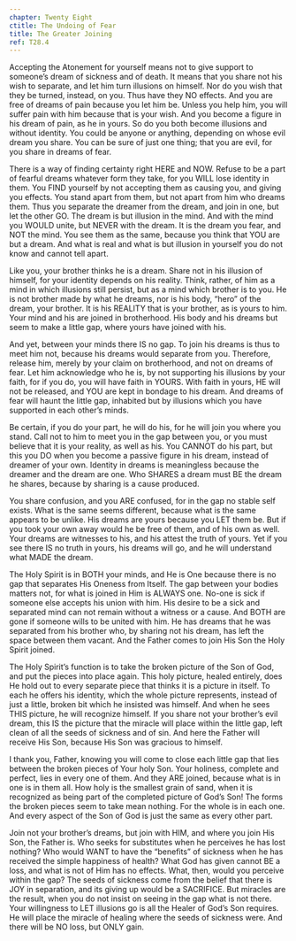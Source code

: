 ```yaml
---
chapter: Twenty Eight
ctitle: The Undoing of Fear
title: The Greater Joining
ref: T28.4
---
```


Accepting the Atonement for yourself means not to give support to
someone’s dream of sickness and of death. It means that you share not
his wish to separate, and let him turn illusions on himself. Nor do you
wish that they be turned, instead, on you. Thus have they NO effects.
And you are free of dreams of pain because you let him be. Unless you
help him, you will suffer pain with him because that is your wish. And
you become a figure in his dream of pain, as he in
yours. So do you both become illusions and without identity. You could
be anyone or anything, depending on whose evil dream you share. You can
be sure of just one thing; that you are evil, for you share in dreams of
fear.

There is a way of finding certainty right HERE and NOW. Refuse to be a
part of fearful dreams whatever form they take, for you WILL lose
identity in them. You FIND yourself by not accepting them as causing you,
and giving you effects. You stand apart from them, but not apart from
him who dreams them. Thus you separate the dreamer from the dream, and
join in one, but let the other GO. The dream is but illusion in the
mind. And with the mind you WOULD unite, but NEVER with the dream. It is
the dream you fear, and NOT the mind. You see them as the same, because
you think that YOU are but a dream. And what is real and what is but
illusion in yourself you do not know and cannot tell apart.

Like you, your brother thinks he is a dream. Share not in his illusion
of himself, for your identity depends on his reality. Think, rather, of
him as a mind in which illusions still persist, but as a mind which
brother is to you. He is not brother made by what he dreams, nor is his
body, “hero” of the dream, your brother. It is his REALITY that is your
brother, as is yours to him. Your mind and his are joined in brotherhood.
His body and his dreams but seem to make a little gap, where yours have
joined with his.

And yet, between your minds there IS no gap. To join his dreams is thus
to meet him not, because his dreams would separate from you. Therefore,
release him, merely by your claim on brotherhood, and not on dreams of
fear. Let him acknowledge who he is, by not supporting his illusions by
your faith, for if you do, you will have faith in YOURS. With faith in
yours, HE will not be released, and YOU are kept in bondage to his
dream. And dreams of fear will haunt the little gap, inhabited but by
illusions which you have supported in each other’s minds.

Be certain, if you do your part, he will do his, for he will join you
where you stand. Call not to him to meet you in the gap between you, or
you must believe that it is your reality, as well as his. You CANNOT do
his part, but this you DO when you become a passive figure in his dream,
instead of dreamer of your own. Identity
in dreams is meaningless because the dreamer and the dream are one. Who
SHARES a dream must BE the dream he shares, because by sharing is a
cause produced.

You share confusion, and you ARE confused, for in the gap no stable self
exists. What is the same seems different, because what is the same
appears to be unlike. His dreams are yours because you LET them be. But
if you took your own away would he be free of them, and of his own as
well. Your dreams are witnesses to his, and his attest the truth of
yours. Yet if you see there IS no truth in yours, his dreams will go, and
he will understand what MADE the dream.

The Holy Spirit is in BOTH your minds, and He is One because there is no
gap that separates His Oneness from Itself. The gap between your bodies
matters not, for what is joined in Him is ALWAYS one. No-one is sick if
someone else accepts his union with him. His desire to be a sick and
separated mind can not remain without a witness or a cause. And BOTH are
gone if someone wills to be united with him. He has dreams that he was
separated from his brother who, by sharing not his dream, has left the
space between them vacant. And the Father comes to join His Son the Holy
Spirit joined.

The Holy Spirit’s function is to take the broken picture of the Son of
God, and put the pieces into place again. This holy picture, healed
entirely, does He hold out to every separate piece that thinks it is a
picture in itself. To each he offers his identity, which the whole
picture represents, instead of just a little, broken bit which he
insisted was himself. And when he sees THIS picture, he will recognize
himself. If you share not your brother’s evil dream, this IS the picture
that the miracle will place within the little gap, left clean of all the
seeds of sickness and of sin. And here the Father will receive His Son,
because His Son was gracious to himself.

I thank you, Father, knowing you will come to close each little gap that
lies between the broken pieces of Your holy Son. Your holiness, complete
and perfect, lies in every one of them. And they ARE joined, because
what is in one is in them all. How holy is the smallest grain of sand,
when it is recognized as being part of the completed picture of God’s
Son! The forms the broken pieces seem to take mean nothing. For the
whole is in each one. And every aspect of the Son of God is just the
same as every other part.

Join not your brother’s dreams, but join with HIM, and where you join
His Son, the Father is. Who seeks for substitutes when he perceives he
has lost nothing? Who would WANT to have the “benefits” of sickness when
he has received the simple happiness of health? What God has given
cannot BE a loss, and what is not of Him has no effects. What, then,
would you perceive within the gap? The seeds of sickness come from the
belief that there is JOY in separation, and its giving up would be a
SACRIFICE. But miracles are the result, when you do not insist on seeing
in the gap what is not there. Your willingness to LET illusions go is all
the Healer of God’s Son requires. He will place the miracle of healing
where the seeds of sickness were. And there will be NO loss, but ONLY
gain.

